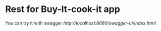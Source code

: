 # Rest for Buy-It-cook-it app
You can try it with swagger _http://localhost:8080/swagger-ui/index.html_

